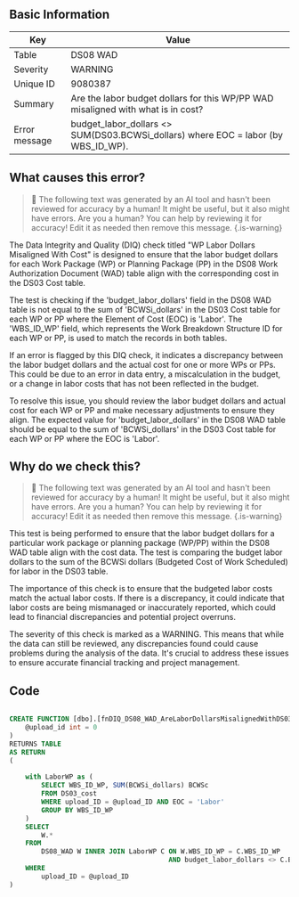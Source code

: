 ## Basic Information
| Key         | Value          |
|-------------|----------------|
| Table       | DS08 WAD |
| Severity    | WARNING |
| Unique ID   | 9080387   |
| Summary     | Are the labor budget dollars for this WP/PP WAD misaligned with what is in cost? |
| Error message | budget_labor_dollars <> SUM(DS03.BCWSi_dollars) where EOC = labor (by WBS_ID_WP). |

## What causes this error?

> :robot: The following text was generated by an AI tool and hasn't been reviewed for accuracy by a human! It might be useful, but it also might have errors. Are you a human? You can help by reviewing it for accuracy! Edit it as needed then remove this message.
{.is-warning}

The Data Integrity and Quality (DIQ) check titled "WP Labor Dollars Misaligned With Cost" is designed to ensure that the labor budget dollars for each Work Package (WP) or Planning Package (PP) in the DS08 Work Authorization Document (WAD) table align with the corresponding cost in the DS03 Cost table.

The test is checking if the 'budget_labor_dollars' field in the DS08 WAD table is not equal to the sum of 'BCWSi_dollars' in the DS03 Cost table for each WP or PP where the Element of Cost (EOC) is 'Labor'. The 'WBS_ID_WP' field, which represents the Work Breakdown Structure ID for each WP or PP, is used to match the records in both tables.

If an error is flagged by this DIQ check, it indicates a discrepancy between the labor budget dollars and the actual cost for one or more WPs or PPs. This could be due to an error in data entry, a miscalculation in the budget, or a change in labor costs that has not been reflected in the budget. 

To resolve this issue, you should review the labor budget dollars and actual cost for each WP or PP and make necessary adjustments to ensure they align. The expected value for 'budget_labor_dollars' in the DS08 WAD table should be equal to the sum of 'BCWSi_dollars' in the DS03 Cost table for each WP or PP where the EOC is 'Labor'.
## Why do we check this?

> :robot: The following text was generated by an AI tool and hasn't been reviewed for accuracy by a human! It might be useful, but it also might have errors. Are you a human? You can help by reviewing it for accuracy! Edit it as needed then remove this message.
{.is-warning}

This test is being performed to ensure that the labor budget dollars for a particular work package or planning package (WP/PP) within the DS08 WAD table align with the cost data. The test is comparing the budget labor dollars to the sum of the BCWSi dollars (Budgeted Cost of Work Scheduled) for labor in the DS03 table. 

The importance of this check is to ensure that the budgeted labor costs match the actual labor costs. If there is a discrepancy, it could indicate that labor costs are being mismanaged or inaccurately reported, which could lead to financial discrepancies and potential project overruns. 

The severity of this check is marked as a WARNING. This means that while the data can still be reviewed, any discrepancies found could cause problems during the analysis of the data. It's crucial to address these issues to ensure accurate financial tracking and project management.
## Code

```sql

CREATE FUNCTION [dbo].[fnDIQ_DS08_WAD_AreLaborDollarsMisalignedWithDS03WP] (
	@upload_id int = 0
)
RETURNS TABLE
AS RETURN
(
	
	with LaborWP as (
		SELECT WBS_ID_WP, SUM(BCWSi_dollars) BCWSc
		FROM DS03_cost
		WHERE upload_ID = @upload_ID AND EOC = 'Labor'
		GROUP BY WBS_ID_WP
	)
	SELECT 
		W.*
	FROM
		DS08_WAD W INNER JOIN LaborWP C ON W.WBS_ID_WP = C.WBS_ID_WP 
										AND budget_labor_dollars <> C.BCWSc
	WHERE
		upload_ID = @upload_ID  
)
```

